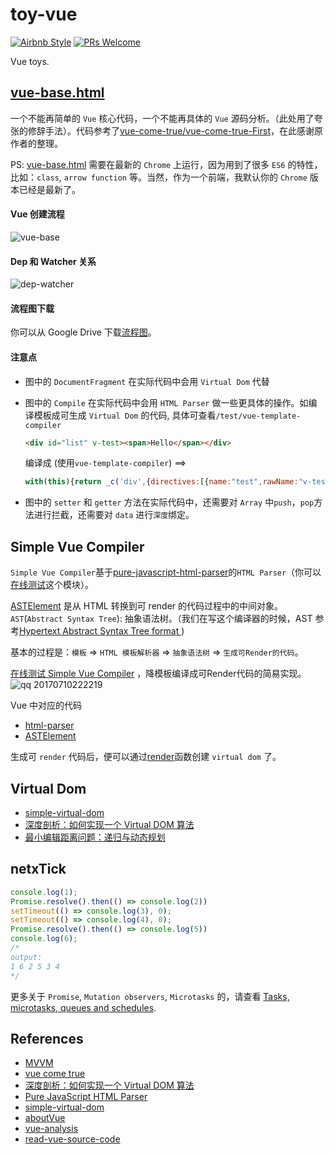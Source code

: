 # toy-vue

[![Airbnb Style](https://img.shields.io/badge/code%20style-Airbnb-ff5a5f.svg?style=flat-square)](https://github.com/airbnb/javascript)
[![PRs Welcome](https://img.shields.io/badge/PRs-welcome-brightgreen.svg?style=flat-square)](http://makeapullrequest.com)

Vue toys.

## [vue-base.html](https://zhoukekestar.github.io/toy-vue/src/vue-base.html)
一个不能再简单的 `Vue` 核心代码，一个不能再具体的 `Vue` 源码分析。（此处用了夸张的修辞手法）。代码参考了[vue-come-true/vue-come-true-First](https://github.com/coderzzp/vue-come-true/blob/master/vue-come-true-First/vue-come-true.html)，在此感谢原作者的整理。

PS: [vue-base.html](https://zhoukekestar.github.io/toy-vue/src/vue-base.html) 需要在最新的 `Chrome` 上运行，因为用到了很多 `ES6` 的特性，比如：`class`, `arrow function` 等。当然，作为一个前端，我默认你的 `Chrome` 版本已经是最新了。

#### Vue 创建流程
![vue-base](https://user-images.githubusercontent.com/7157346/27902223-852f21c2-6267-11e7-9db5-420a70bed0ca.jpg)

#### Dep 和 Watcher 关系
![dep-watcher](https://user-images.githubusercontent.com/7157346/27902225-8675656e-6267-11e7-8769-6914a70cbf25.jpg)

#### 流程图下载
你可以从 Google Drive 下载[流程图](https://drive.google.com/file/d/0B9dg6tL91XqfUnpvUk9VWnN3Uzg/view?usp=sharing)。

#### 注意点
* 图中的 `DocumentFragment` 在实际代码中会用 `Virtual Dom` 代替
* 图中的 `Compile` 在实际代码中会用 `HTML Parser` 做一些更具体的操作。如编译模板成可生成 `Virtual Dom` 的代码, 具体可查看`/test/vue-template-compiler`

  ```html
  <div id="list" v-test><span>Hello</span></div>
  ```

  编译成 (使用`vue-template-compiler`) ==>

  ```js
  with(this){return _c('div',{directives:[{name:"test",rawName:"v-test"}],attrs:{"id":"list"}},[_c('span',[_v("Hello")])])}
  ```
* 图中的 `setter` 和 `getter` 方法在实际代码中，还需要对 `Array` 中`push`，`pop`方法进行拦截，还需要对 `data` 进行`深度`绑定。

## Simple Vue Compiler

`Simple Vue Compiler`基于[pure-javascript-html-parser](http://ejohn.org/blog/pure-javascript-html-parser/)的`HTML Parser`（你可以[在线测试](https://zhoukekestar.github.io/toy-vue/src/html-parser.html)这个模块）。

[ASTElement](https://sourcegraph.com/github.com/vuejs/vue/-/blob/flow/compiler.js#L69:14) 是从 HTML 转换到可 render 的代码过程中的中间对象。`AST`(`Abstract Syntax Tree`): 抽象语法树。（我们在写这个编译器的时候，AST 参考[Hypertext Abstract Syntax Tree format ](https://github.com/syntax-tree/hast))

基本的过程是：`模板` => `HTML 模板解析器` => `抽象语法树` => `生成可Render的代码`。

[在线测试 Simple Vue Compiler](https://zhoukekestar.github.io/toy-vue/src/vue-parser.html) ，降模板编译成可Render代码的简易实现。
![qq 20170710222219](https://user-images.githubusercontent.com/7157346/28022628-4df25cba-65be-11e7-9d1d-ae22d578b200.png)


Vue 中对应的代码
* [html-parser](https://sourcegraph.com/github.com/vuejs/vue/-/blob/src/compiler/parser/html-parser.js#L8:33)
* [ASTElement](https://sourcegraph.com/github.com/vuejs/vue/-/blob/flow/compiler.js#L79:25)

生成可 `render` 代码后，便可以通过[render](https://sourcegraph.com/github.com/vuejs/vue/-/blob/src/compiler/parser/index.js)函数创建 `virtual dom` 了。

## Virtual Dom

* [simple-virtual-dom](https://github.com/livoras/simple-virtual-dom)
* [深度剖析：如何实现一个 Virtual DOM 算法](https://github.com/livoras/blog/issues/13)
* [最小编辑距离问题：递归与动态规划](https://github.com/youngwind/blog/issues/106)

## netxTick

```js
console.log(1);
Promise.resolve().then(() => console.log(2))
setTimeout(() => console.log(3), 0);
setTimeout(() => console.log(4), 0);
Promise.resolve().then(() => console.log(5))
console.log(6);
/*
output:
1 6 2 5 3 4
*/
```

更多关于 `Promise`, `Mutation observers`, `Microtasks` 的，请查看 [Tasks, microtasks, queues and schedules](https://jakearchibald.com/2015/tasks-microtasks-queues-and-schedules/).

## References
* [MVVM](https://github.com/fastCreator/MVVM)
* [vue come true](https://github.com/coderzzp/vue-come-true)
* [深度剖析：如何实现一个 Virtual DOM 算法](https://github.com/livoras/blog/issues/13)
* [Pure JavaScript HTML Parser](http://ejohn.org/blog/pure-javascript-html-parser/)
* [simple-virtual-dom](https://github.com/livoras/simple-virtual-dom)
* [aboutVue](https://github.com/banama/aboutVue)
* [vue-analysis](https://github.com/Ma63d/vue-analysis)
* [read-vue-source-code](https://github.com/numbbbbb/read-vue-source-code)
